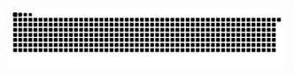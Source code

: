 ![Snake animation](http://github.com/GilsonAlvesdeSouza/GilsonAlvesdeSouza/blob/output/github-contribution-grid-snake.svg)


